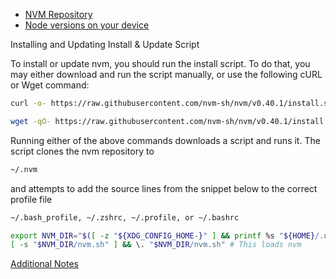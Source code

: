 * [NVM Repository](https://github.com/nvm-sh/nvm)
* [Node versions on your device](https://www.freecodecamp.org/news/node-version-manager-nvm-install-guide/)

Installing and Updating
Install & Update Script

To install or update nvm, you should run the install script. To do that, you may either download and run the script manually, or use the following cURL or Wget command:
```bash
curl -o- https://raw.githubusercontent.com/nvm-sh/nvm/v0.40.1/install.sh | bash
```
```bash
wget -qO- https://raw.githubusercontent.com/nvm-sh/nvm/v0.40.1/install.sh | bash
```

Running either of the above commands downloads a script and runs it. 
The script clones the nvm repository to 
```bash
~/.nvm
```
 and attempts to add the source lines from the snippet below to the correct profile file 
 ```bash
 ~/.bash_profile, ~/.zshrc, ~/.profile, or ~/.bashrc
```
```bash
export NVM_DIR="$([ -z "${XDG_CONFIG_HOME-}" ] && printf %s "${HOME}/.nvm" || printf %s "${XDG_CONFIG_HOME}/nvm")"
[ -s "$NVM_DIR/nvm.sh" ] && \. "$NVM_DIR/nvm.sh" # This loads nvm
```
[Additional Notes](https://github.com/nvm-sh/nvm?tab=readme-ov-file#additional-notes)

